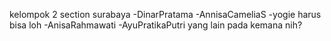 kelompok 2 section surabaya
-DinarPratama
-AnnisaCameliaS
-yogie harus bisa loh
-AnisaRahmawati
-AyuPratikaPutri
yang lain pada kemana nih?